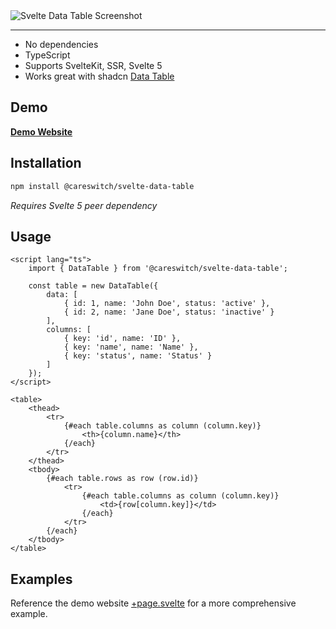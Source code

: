 <img align="center" alt="Svelte Data Table Screenshot" src="https://github.com/user-attachments/assets/fc527332-882b-463a-b070-d4714b32ec47">

---

- No dependencies
- TypeScript
- Supports SvelteKit, SSR, Svelte 5
- Works great with shadcn [Data Table](https://www.shadcn-svelte.com/docs/components/data-table)

## Demo

**[Demo Website](https://careswitch-svelte-data-table.vercel.app)**

## Installation

```bash
npm install @careswitch/svelte-data-table
```

_Requires Svelte 5 peer dependency_

## Usage

```svelte
<script lang="ts">
	import { DataTable } from '@careswitch/svelte-data-table';

	const table = new DataTable({
		data: [
			{ id: 1, name: 'John Doe', status: 'active' },
			{ id: 2, name: 'Jane Doe', status: 'inactive' }
		],
		columns: [
			{ key: 'id', name: 'ID' },
			{ key: 'name', name: 'Name' },
			{ key: 'status', name: 'Status' }
		]
	});
</script>

<table>
	<thead>
		<tr>
			{#each table.columns as column (column.key)}
				<th>{column.name}</th>
			{/each}
		</tr>
	</thead>
	<tbody>
		{#each table.rows as row (row.id)}
			<tr>
				{#each table.columns as column (column.key)}
					<td>{row[column.key]}</td>
				{/each}
			</tr>
		{/each}
	</tbody>
</table>
```

## Examples

Reference the demo website [+page.svelte](./src/routes/+page.svelte) for a more comprehensive example.
